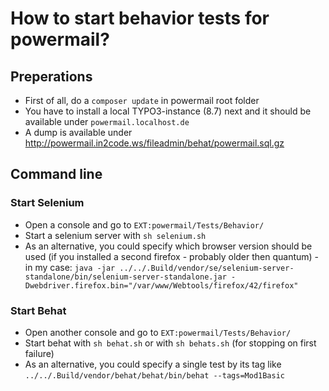 # How to start behavior tests for powermail?

## Preperations

* First of all, do a `composer update` in powermail root folder
* You have to install a local TYPO3-instance (8.7) next and it should be available under `powermail.localhost.de`
* A dump is available under http://powermail.in2code.ws/fileadmin/behat/powermail.sql.gz

## Command line

### Start Selenium

* Open a console and go to `EXT:powermail/Tests/Behavior/`
* Start a selenium server with `sh selenium.sh`
* As an alternative, you could specify which browser version should be used (if you installed a second firefox - probably older then quantum) - in my case: 
`java -jar ../../.Build/vendor/se/selenium-server-standalone/bin/selenium-server-standalone.jar -Dwebdriver.firefox.bin="/var/www/Webtools/firefox/42/firefox"`

### Start Behat

* Open another console and go to `EXT:powermail/Tests/Behavior/`
* Start behat with `sh behat.sh` or with `sh behats.sh` (for stopping on first failure)
* As an alternative, you could specify a single test by its tag like `../../.Build/vendor/behat/behat/bin/behat --tags=Mod1Basic`
